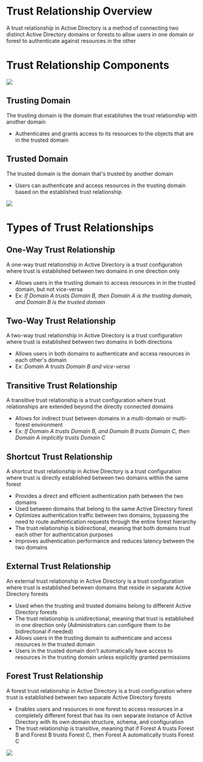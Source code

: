 # Trust Relationship Overview

A trust relationship in Active Directory is a method of connecting two distinct Active Directory domains or forests to allow users in one domain or forest to authenticate against resources in the other

# Trust Relationship Components

![](https://github.com/JonmarCorpuz/SecondBrain/blob/main/Assets/Trust%20Relationship.png)

## Trusting Domain

The trusting domain is the domain that establishes the trust relationship with another domain

* Authenticates and grants access to its resources to the objects that are in the trusted domain

## Trusted Domain

The trusted domain is the domain that's trusted by another domain

* Users can authenticate and access resources in the trusting domain based on the established trust relationship

![](https://github.com/JonmarCorpuz/SecondBrain/blob/main/Assets/Whitespace.png)

# Types of Trust Relationships

## One-Way Trust Relationship

A one-way trust relationship in Active Directory is a trust configuration where trust is established between two domains in one direction only

* Allows users in the trusting domain to access resources in in the trusted domain, but not vice-versa
* Ex: *If Domain A trusts Domain B, then Domain A is the trusting domain, and Domain B is the trusted domain*

## Two-Way Trust Relationship

A two-way trust relationship in Active Directory is a trust configuration where trust is established between two domains in both directions

* Allows users in both domains to authenticate and access resources in each other's domain
* Ex: *Domain A trusts Domain B and vice-versa*

## Transitive Trust Relationship

A transitive trust relationship is a trust configuration where trust relationships are extended beyond the directly connected domains

* Allows for indirect trust between domains in a multi-domain or multi-forest environment
* Ex: *If Domain A trusts Domain B, and Domain B trusts Domain C, then Domain A implicitly trusts Domain C*

## Shortcut Trust Relationship

A shortcut trust relationship in Active Directory is a trust configuration where trust is directly established between two domains within the same forest

* Provides a direct and efficient authentication path between the two domains
* Used between domains that belong to the same Active Directory forest
* Optimizes authentication traffic between two domains, bypassing the need to route authentication requests through the entire forest hierarchy
* The trust relationship is bidirectional, meaning that both domains trust each other for authentication purposes
* Improves authentication performance and reduces latency between the two domains

## External Trust Relationship

An external trust relationship in Active Directory is a trust configuration where trust is established between domains that reside in separate Active Directory forests

* Used when the trusting and trusted domains belong to different Active Directory forests
* The trust relationship is unidirectional, meaning that trust is established in one direction only (Administrators can configure them to be bidirectional if needed)
* Allows users in the trusting domain to authenticate and access resources in the trusted domain
* Users in the trusted domain don't automatically have access to resources in the trusting domain unless explicitly granted permissions

##  Forest Trust Relationship

A forest trust relationship in Active Directory is a trust configuration where trust is established between two separate Active Directory forests

* Enables users and resources in one forest to access resources in a completely different forest that has its own separate instance of Active Directory with its own domain structure, schema, and configuration
* The trust relationship is transitive, meaning that if Forest A trusts Forest B and Forest B trusts Forest C, then Forest A automatically trusts Forest C

![](https://github.com/JonmarCorpuz/SecondBrain/blob/main/Assets/Whitespace.png)
